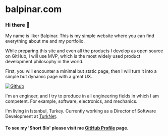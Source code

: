 # balpinar.com
### Hi there 👋
My name is Ilker Balpinar. This is my simple website where you can find everything about me and my portfolio.

While preparing this site and even all the products I develop as open source on GitHub, I will use MVP, which is the most widely used product development philosophy in the world.

First, you will encounter a minimal but static page, then I will turn it into a simple but dynamic page with a great UX.

[![Github](https://img.shields.io/github/followers/ibalpinar?label=Follow&style=social)](https://github.com/ibalpinar)

I'm an engineer, and I try to produce in all engineering fields in which I am competent.  For example, software, electronics, and mechanics. 

I'm living in Istanbul, Turkey. Currently working as a Director of Software Development at [TurkNet](https://turk.net).

#### To see my 'Short Bio' please visit me [GitHub Profile] page.

[GitHub Profile]: https://github.com/ibalpinar/
